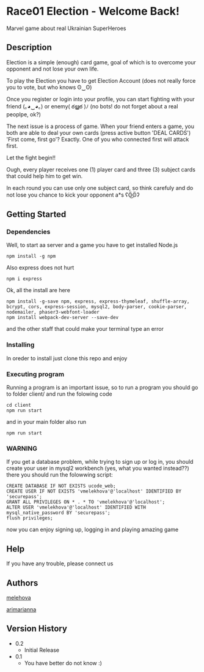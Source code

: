 # Race01 Election - Welcome Back!

Marvel game about real Ukrainian SuperHeroes

## Description

Election is a simple (enough) card game, goal of which is to overcome your opponent and not lose your own life.

To play the Election you have to get Election Account (does not really force you to vote, but who knows ʘ‿ʘ)

Once you register or login into your profile, you can start fighting with your friend (｡◕‿◕｡) or enemy( ఠൠఠ )ﾉ (no bots! do not forget about a real peoplpe, ok?)

The next issue is a process of game. When your friend enters a game, you both are able to deal your own cards (press active button 'DEAL CARDS')
'First come, first go'? Exactly. One of you who connected first will attack first. 

Let the fight begin!! 

Ough, every player receives one (1) player card and three (3) subject cards that could help him to get win.

In each round you can use only one subject card, so think carefuly and do not lose you chance to kick your opponent a*s ʕʘ̅͜ʘ̅ʔ

## Getting Started

### Dependencies

Well, to start aa server and a game you have to get installed Node.js
```
npm install -g npm
```
Also express does not hurt 
```
npm i express
```
Ok, all the install are here
```
npm install -g-save npm, express, express-thymeleaf, shuffle-array, bcrypt, cors, express-session, mysql2, body-parser, cookie-parser, nodemailer, phaser3-webfont-loader
npm install webpack-dev-server --save-dev
```
and the other staff that could make your terminal type an error

### Installing

In oreder to install just clone this repo and enjoy 

### Executing program

Running a program is an important issue, so
to run a program you should go to folder client/ and run the folowing code
```
cd client
npm run start
```
and in your main folder also run
```
npm run start
```

### WARNING
If you get a database problem, while trying to sign up or log in, you should create your user in mysql2 workbench (yes, what you wanted instead??)
there you should run the folowwing script:
```
CREATE DATABASE IF NOT EXISTS ucode_web;
CREATE USER IF NOT EXISTS 'vmelekhova'@'localhost' IDENTIFIED BY 'securepass';
GRANT ALL PRIVILEGES ON * . * TO 'vmelekhova'@'localhost';
ALTER USER 'vmelekhova'@'localhost' IDENTIFIED WITH mysql_native_password BY 'securepass';
flush privileges;
```

now you can enjoy signing up, logging in and playing amazing game

## Help

If you have any trouble, please connect us

## Authors

[melehova](https://github.com/melehova)

[arimarianna](https://github.com/arimarianna)

## Version History

* 0.2
    * Initial Release
* 0.1
    * You have better do not know :)
